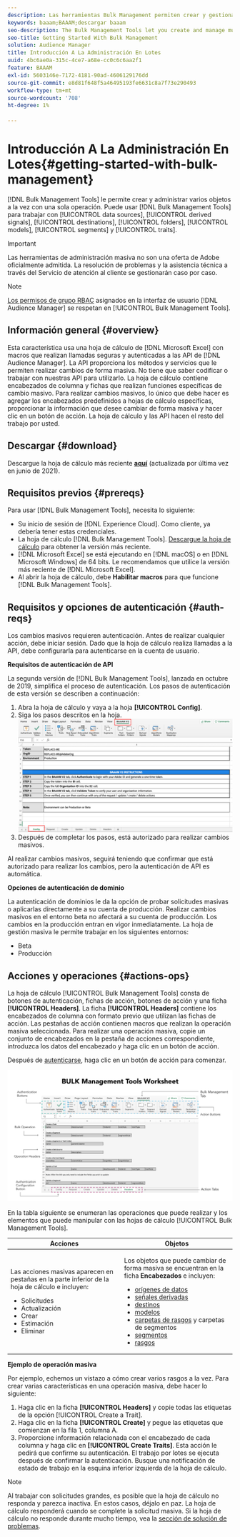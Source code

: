 ```yaml
---
description: Las herramientas Bulk Management permiten crear y gestionar varios objetos a la vez con una sola operación. Puede utilizar herramientas de administración masiva para trabajar con fuentes de datos, señales derivadas, destinos, carpetas, segmentos y rasgos.
keywords: baaam;BAAAM;descargar baaam
seo-description: The Bulk Management Tools let you create and manage multiple objects at once with single operation. You can use Bulk Management Tools to work with data sources, derived signals, destinations, folders, segments, and traits.
seo-title: Getting Started With Bulk Management
solution: Audience Manager
title: Introducción A La Administración En Lotes
uuid: 4bc6ae0a-315c-4ce7-a68e-cc0c6c6aa2f1
feature: BAAAM
exl-id: 5603146e-7172-4181-90ad-4606129176dd
source-git-commit: e8d81f648f5a46495193fe6631c8a7f73e290493
workflow-type: tm+mt
source-wordcount: '708'
ht-degree: 1%

---
```



# Introducción A La Administración En Lotes{#getting-started-with-bulk-management}

[!DNL Bulk Management Tools] le permite crear y administrar varios objetos a la vez con una sola operación. Puede usar [!DNL Bulk Management Tools] para trabajar con [!UICONTROL data sources], [!UICONTROL derived signals], [!UICONTROL destinations], [!UICONTROL folders], [!UICONTROL models], [!UICONTROL segments] y [!UICONTROL traits].

>[!IMPORTANT]
>
>Las herramientas de administración masiva no son una oferta de Adobe oficialmente admitida. La resolución de problemas y la asistencia técnica a través del Servicio de atención al cliente se gestionarán caso por caso.

<!-- 

c_bulk_start.xml

 -->

>[!NOTE]
>
>[Los permisos de grupo RBAC](../../features/administration/administration-overview.md) asignados en la interfaz de usuario [!DNL Audience Manager] se respetan en [!UICONTROL Bulk Management Tools].

## Información general {#overview}

Esta característica usa una hoja de cálculo de [!DNL Microsoft Excel] con macros que realizan llamadas seguras y autenticadas a las API de [!DNL Audience Manager]. La API proporciona los métodos y servicios que le permiten realizar cambios de forma masiva. No tiene que saber codificar o trabajar con nuestras API para utilizarlo. La hoja de cálculo contiene encabezados de columna y fichas que realizan funciones específicas de cambio masivo. Para realizar cambios masivos, lo único que debe hacer es agregar los encabezados predefinidos a hojas de cálculo específicas, proporcionar la información que desee cambiar de forma masiva y hacer clic en un botón de acción. La hoja de cálculo y las API hacen el resto del trabajo por usted.

## Descargar {#download}

Descargue la hoja de cálculo más reciente **[aquí](assets/BAAAM_V2_20210609.xlsm)** (actualizada por última vez en junio de 2021).

## Requisitos previos {#prereqs}

Para usar [!DNL Bulk Management Tools], necesita lo siguiente:

* Su inicio de sesión de [!DNL Experience Cloud]. Como cliente, ya debería tener estas credenciales.
* La hoja de cálculo [!DNL Bulk Management Tools]. [Descargue la hoja de cálculo](assets/BAAAM_V2_20210609.xlsm) para obtener la versión más reciente.
* [!DNL Microsoft Excel] se está ejecutando en [!DNL macOS] o en [!DNL Microsoft Windows] de 64 bits. Le recomendamos que utilice la versión más reciente de [!DNL Microsoft Excel].
* Al abrir la hoja de cálculo, debe **Habilitar macros** para que funcione [!DNL Bulk Management Tools].

## Requisitos y opciones de autenticación {#auth-reqs}

Los cambios masivos requieren autenticación. Antes de realizar cualquier acción, debe iniciar sesión. Dado que la hoja de cálculo realiza llamadas a la API, debe configurarla para autenticarse en la cuenta de usuario.

**Requisitos de autenticación de API**

La segunda versión de [!DNL Bulk Management Tools], lanzada en octubre de 2019, simplifica el proceso de autenticación. Los pasos de autenticación de esta versión se describen a continuación:

1. Abra la hoja de cálculo y vaya a la hoja **[!UICONTROL Config]**.
2. Siga los pasos descritos en la hoja.
   ![](assets/baaam-authentication.png)
3. Después de completar los pasos, está autorizado para realizar cambios masivos.

Al realizar cambios masivos, seguirá teniendo que confirmar que está autorizado para realizar los cambios, pero la autenticación de API es automática.

**Opciones de autenticación de dominio**

La autenticación de dominios le da la opción de probar solicitudes masivas o aplicarlas directamente a su cuenta de producción. Realizar cambios masivos en el entorno beta no afectará a su cuenta de producción. Los cambios en la producción entran en vigor inmediatamente. La hoja de gestión masiva le permite trabajar en los siguientes entornos:

* Beta
* Producción

## Acciones y operaciones {#actions-ops}

La hoja de cálculo [!UICONTROL Bulk Management Tools] consta de botones de autenticación, fichas de acción, botones de acción y una ficha **[!UICONTROL Headers]**. La ficha **[!UICONTROL Headers]** contiene los encabezados de columna con formato previo que utilizan las fichas de acción. Las pestañas de acción contienen macros que realizan la operación masiva seleccionada. Para realizar una operación masiva, copie un conjunto de encabezados en la pestaña de acciones correspondiente, introduzca los datos del encabezado y haga clic en un botón de acción.

Después de [autenticarse](#auth-reqs), haga clic en un botón de acción para comenzar.

![](assets/baaam-worksheet.png)

En la tabla siguiente se enumeran las operaciones que puede realizar y los elementos que puede manipular con las hojas de cálculo [!UICONTROL Bulk Management Tools].

<table id="table_B9B3E09B692E42BAA52FB32C18B00709"> 
 <thead> 
  <tr> 
   <th colname="col1" class="entry"> Acciones </th> 
   <th colname="col2" class="entry"> Objetos </th> 
  </tr> 
 </thead>
 <tbody> 
  <tr> 
   <td colname="col1"> <p>Las acciones masivas aparecen en pestañas en la parte inferior de la hoja de cálculo e incluyen: </p> <p> 
     <ul id="ul_49F46B9E00C045D29E40258EB7BDCFBB"> 
      <li id="li_193C41EA19EF4D738FBA037D2BF9B05C">Solicitudes </li> 
      <li id="li_5BE2E13D839F4958AAA5C01B7EFC5096">Actualización </li> 
      <li id="li_4CCCC739795945DF8C89787F9A67EB88">Crear  </li> 
      <li id="li_C7D36D2BDF0448CEAF3A5EABE41038E8">Estimación </li> 
      <li id="li_07A3E94326124A3092362D9896EB7732">Eliminar </li> 
     </ul> </p> </td> 
   <td colname="col2"> <p>Los objetos que puede cambiar de forma masiva se encuentran en la ficha <b><span class="uicontrol"> Encabezados</span></b> e incluyen: </p> <p> 
     <ul id="ul_A7A96F2B1B63430B9A1E1184AC5FA8F2"> 
      <li id="li_E3D9E2E190B04BE685337AC6140C371C"> <a href="../../features/datasources-list-and-settings.md#data-sources-list-and-settings"> orígenes de datos</a> </li> 
      <li id="li_B645385E40684FA28770913EAF18CB2C"> <a href="../../features/derived-signals.md"> señales derivadas</a> </li> 
      <li id="li_9059F8C4A41A410899BDEFC76D3F5949"> <a href="../../features/destinations/destinations.md"> destinos</a> </li> 
      <li> <a href="../../features/algorithmic-models/understanding-models.md"> modelos</a> </li> 
      <li id="li_BB5A445150754E53AA38C78461326932"> <a href="../../features/traits/trait-storage.md#trait-storage"> carpetas de rasgos</a> y carpetas de segmentos </li> 
      <li id="li_7A27DBF64E0945CF8AE8C96E8C6EDA09"> <a href="../../features/segments/segments-purpose.md"> segmentos</a> </li> 
      <li id="li_A4640A34930040DEA8555EAF0AE2A702"> <a href="../../features/traits/trait-details-page.md"> rasgos</a> </li> 
     </ul> </p> </td> 
  </tr> 
 </tbody> 
</table>

**Ejemplo de operación masiva**

Por ejemplo, echemos un vistazo a cómo crear varios rasgos a la vez. Para crear varias características en una operación masiva, debe hacer lo siguiente:

1. Haga clic en la ficha **[!UICONTROL Headers]** y copie todas las etiquetas de la opción [!UICONTROL Create a Trait].
2. Haga clic en la ficha **[!UICONTROL Create]** y pegue las etiquetas que comienzan en la fila 1, columna A.
3. Proporcione información relacionada con el encabezado de cada columna y haga clic en **[!UICONTROL Create Traits]**. Esta acción le pedirá que confirme su autenticación. El trabajo por lotes se ejecuta después de confirmar la autenticación. Busque una notificación de estado de trabajo en la esquina inferior izquierda de la hoja de cálculo.


>[!NOTE]
>
>Al trabajar con solicitudes grandes, es posible que la hoja de cálculo no responda y parezca inactiva. En estos casos, déjalo en paz. La hoja de cálculo responderá cuando se complete la solicitud masiva. Si la hoja de cálculo no responde durante mucho tiempo, vea la [sección de solución de problemas](../../reference/bulk-management-tools/bulk-troubleshooting.md).
